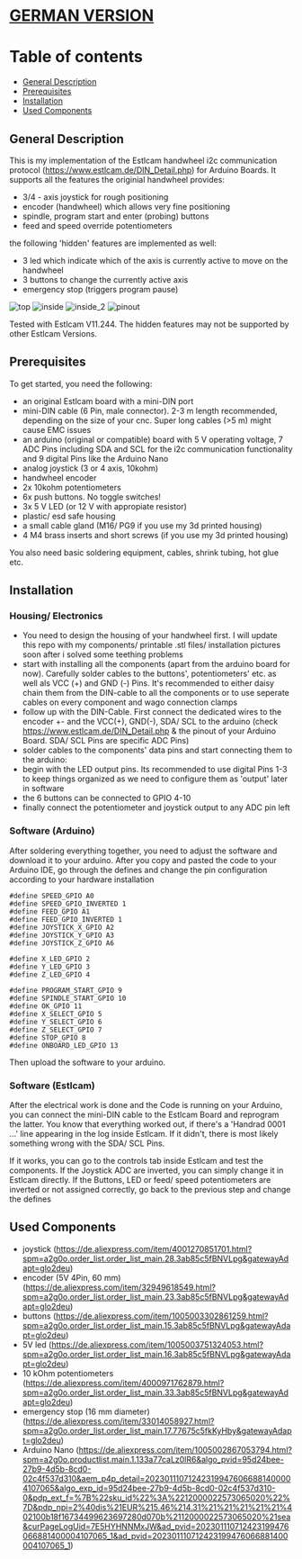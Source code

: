 # [GERMAN VERSION](https://github.com/MathPi14/Arduino-Estlcam-Handwheel-Communication/blob/main/README_DE.md)

# Table of contents
* [General Description](#general-description)
* [Prerequisites](#prerequisites)
* [Installation](#installation)
* [Used Components](#used-components)

## General Description
This is my implementation of the Estlcam handwheel i2c communication protocol (https://www.estlcam.de/DIN_Detail.php) for Arduino Boards. 
It supports all the features the originial handwheel provides:
* 3/4 - axis joystick for rough positioning 
* encoder (handwheel) which allows very fine positioning
* spindle, program start and enter (probing) buttons 
* feed and speed override potentiometers

the following 'hidden' features are implemented as well:
* 3 led which indicate which of the axis is currently active to move on the handwheel
* 3 buttons to change the currently active axis 
* emergency stop (triggers program pause)

![top](https://user-images.githubusercontent.com/69339442/213932798-1af69cf4-892e-43d9-bc12-5184e7064199.png)
![inside](https://user-images.githubusercontent.com/69339442/213932805-338ffd80-9654-4688-8ebe-09921d74ee7b.png)
![inside_2](https://user-images.githubusercontent.com/69339442/213932818-617348a7-9fe8-44db-abf7-a462b88048d6.png)
![pinout](https://user-images.githubusercontent.com/69339442/213933733-bbf50029-dfe7-4c3b-87aa-6fddc10b4ca6.png)


Tested with Estlcam V11.244. The hidden features may not be supported by other Estlcam Versions.
	
## Prerequisites
To get started, you need the following:
* an original Estlcam board with a mini-DIN port
* mini-DIN cable (6 Pin, male connector). 2-3 m length recommended, depending on the size of your cnc. Super long cables (>5 m) might cause EMC issues
* an arduino (original or compatible) board with 5 V operating voltage, 7 ADC Pins including SDA and SCL for the i2c communication functionality and 9 digital Pins like the Arduino Nano 
* analog joystick (3 or 4 axis, 10kohm)
* handwheel encoder
* 2x 10kohm potentiometers
* 6x push buttons. No toggle switches!
* 3x 5 V LED (or 12 V with appropiate resistor)
* plastic/ esd safe housing
* a small cable gland (M16/ PG9 if you use my 3d printed housing)
* 4 M4 brass inserts and short screws (if you use my 3d printed housing)

You also need basic soldering equipment, cables, shrink tubing, hot glue etc.
	
## Installation
### Housing/ Electronics
* You need to design the housing of your handwheel first. I will update this repo with my components/ printable .stl files/ installation pictures soon after i solved some teething problems
* start with installing all the components (apart from the arduino board for now). Carefully solder cables to the buttons', potentiometers' etc. as well als VCC (+) and GND (-) Pins. It's recommended to either daisy chain them from the DIN-cable to all the components or to use seperate cables on every component and wago connection clamps
* follow up with the DIN-Cable. First connect the dedicated wires to the encoder +- and the VCC(+), GND(-), SDA/ SCL to the arduino (check https://www.estlcam.de/DIN_Detail.php & the pinout of your Arduino Board. SDA/ SCL Pins are specific ADC Pins)
* solder cables to the components' data pins and start connecting them to the arduino:
* begin with the LED output pins. Its recommended to use digital Pins 1-3 to keep things organized as we need to configure them as 'output' later in software
* the 6 buttons can be connected to GPIO 4-10
* finally connect the potentiometer and joystick output to any ADC pin left

### Software (Arduino)
After soldering everything together, you need to adjust the software and download it to your arduino. After you copy and pasted the code to your Arduino IDE, go through the defines and change the pin configuration according to your hardware installation

```
#define SPEED_GPIO A0                   
#define SPEED_GPIO_INVERTED 1          
#define FEED_GPIO A1                   
#define FEED_GPIO_INVERTED 1            
#define JOYSTICK_X_GPIO A2              
#define JOYSTICK_Y_GPIO A3
#define JOYSTICK_Z_GPIO A6

#define X_LED_GPIO 2
#define Y_LED_GPIO 3
#define Z_LED_GPIO 4

#define PROGRAM_START_GPIO 9           
#define SPINDLE_START_GPIO 10           
#define OK_GPIO 11                   
#define X_SELECT_GPIO 5
#define Y_SELECT_GPIO 6
#define Z_SELECT_GPIO 7
#define STOP_GPIO 8
#define ONBOARD_LED_GPIO 13             
```

Then upload the software to your arduino. 

### Software (Estlcam)
After the electrical work is done and the Code is running on your Arduino, you can connect the mini-DIN cable to the Estlcam Board and reprogram the latter. You know that everything worked out, if there's a 'Handrad 0001 ...' line appearing in the log inside Estlcam. If it didn't, there is most likely something wrong with the SDA/ SCL Pins.

If it works, you can go to the controls tab inside Estlcam and test the components. If the Joystick ADC are inverted, you can simply change it in Estlcam directly. If the Buttons, LED or feed/ speed potentiometers are inverted or not assigned correctly, go back to the previous step and change the defines

## Used Components
* joystick (https://de.aliexpress.com/item/4001270851701.html?spm=a2g0o.order_list.order_list_main.28.3ab85c5fBNVLpg&gatewayAdapt=glo2deu)
* encoder (5V 4Pin, 60 mm) (https://de.aliexpress.com/item/32949618549.html?spm=a2g0o.order_list.order_list_main.23.3ab85c5fBNVLpg&gatewayAdapt=glo2deu)
* buttons (https://de.aliexpress.com/item/1005003302861259.html?spm=a2g0o.order_list.order_list_main.15.3ab85c5fBNVLpg&gatewayAdapt=glo2deu)
* 5V led (https://de.aliexpress.com/item/1005003751324053.html?spm=a2g0o.order_list.order_list_main.16.3ab85c5fBNVLpg&gatewayAdapt=glo2deu) 
* 10 kOhm potentiometers (https://de.aliexpress.com/item/4000971762879.html?spm=a2g0o.order_list.order_list_main.33.3ab85c5fBNVLpg&gatewayAdapt=glo2deu)
* emergency stop (16 mm diameter) (https://de.aliexpress.com/item/33014058927.html?spm=a2g0o.order_list.order_list_main.17.77675c5fkKyHby&gatewayAdapt=glo2deu)
* Arduino Nano (https://de.aliexpress.com/item/1005002867053794.html?spm=a2g0o.productlist.main.1.133a77caLz0lR6&algo_pvid=95d24bee-27b9-4d5b-8cd0-02c4f537d310&aem_p4p_detail=202301110712423199476066881400004107065&algo_exp_id=95d24bee-27b9-4d5b-8cd0-02c4f537d310-0&pdp_ext_f=%7B%22sku_id%22%3A%2212000022573065020%22%7D&pdp_npi=2%40dis%21EUR%215.46%214.31%21%21%21%21%21%402100b18f16734499623697280d070b%2112000022573065020%21sea&curPageLogUid=7E5HYHNNMxJW&ad_pvid=202301110712423199476066881400004107065_1&ad_pvid=202301110712423199476066881400004107065_1)

